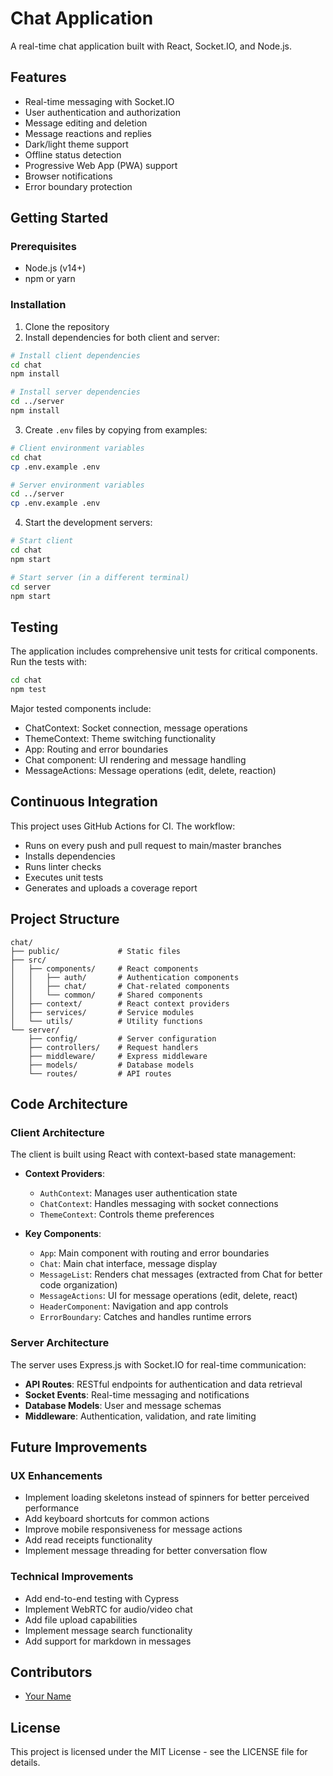 # Chat Application

A real-time chat application built with React, Socket.IO, and Node.js.

## Features

- Real-time messaging with Socket.IO
- User authentication and authorization
- Message editing and deletion
- Message reactions and replies
- Dark/light theme support
- Offline status detection
- Progressive Web App (PWA) support
- Browser notifications
- Error boundary protection

## Getting Started

### Prerequisites

- Node.js (v14+)
- npm or yarn

### Installation

1. Clone the repository
2. Install dependencies for both client and server:

```bash
# Install client dependencies
cd chat
npm install

# Install server dependencies
cd ../server
npm install
```

3. Create `.env` files by copying from examples:

```bash
# Client environment variables
cd chat
cp .env.example .env

# Server environment variables
cd ../server
cp .env.example .env
```

4. Start the development servers:

```bash
# Start client
cd chat
npm start

# Start server (in a different terminal)
cd server
npm start
```

## Testing

The application includes comprehensive unit tests for critical components. Run the tests with:

```bash
cd chat
npm test
```

Major tested components include:
- ChatContext: Socket connection, message operations
- ThemeContext: Theme switching functionality
- App: Routing and error boundaries
- Chat component: UI rendering and message handling
- MessageActions: Message operations (edit, delete, reaction)

## Continuous Integration

This project uses GitHub Actions for CI. The workflow:
- Runs on every push and pull request to main/master branches
- Installs dependencies
- Runs linter checks
- Executes unit tests
- Generates and uploads a coverage report

## Project Structure

```
chat/
├── public/             # Static files
├── src/
│   ├── components/     # React components
│   │   ├── auth/       # Authentication components
│   │   ├── chat/       # Chat-related components
│   │   └── common/     # Shared components
│   ├── context/        # React context providers
│   ├── services/       # Service modules
│   └── utils/          # Utility functions
└── server/
    ├── config/         # Server configuration
    ├── controllers/    # Request handlers
    ├── middleware/     # Express middleware
    ├── models/         # Database models
    └── routes/         # API routes
```

## Code Architecture

### Client Architecture

The client is built using React with context-based state management:

- **Context Providers**:
  - `AuthContext`: Manages user authentication state
  - `ChatContext`: Handles messaging with socket connections
  - `ThemeContext`: Controls theme preferences

- **Key Components**:
  - `App`: Main component with routing and error boundaries
  - `Chat`: Main chat interface, message display
  - `MessageList`: Renders chat messages (extracted from Chat for better code organization)
  - `MessageActions`: UI for message operations (edit, delete, react)
  - `HeaderComponent`: Navigation and app controls
  - `ErrorBoundary`: Catches and handles runtime errors

### Server Architecture

The server uses Express.js with Socket.IO for real-time communication:

- **API Routes**: RESTful endpoints for authentication and data retrieval
- **Socket Events**: Real-time messaging and notifications
- **Database Models**: User and message schemas
- **Middleware**: Authentication, validation, and rate limiting

## Future Improvements

### UX Enhancements
- Implement loading skeletons instead of spinners for better perceived performance
- Add keyboard shortcuts for common actions
- Improve mobile responsiveness for message actions
- Add read receipts functionality
- Implement message threading for better conversation flow

### Technical Improvements
- Add end-to-end testing with Cypress
- Implement WebRTC for audio/video chat
- Add file upload capabilities
- Implement message search functionality
- Add support for markdown in messages

## Contributors

- [Your Name](https://github.com/yourusername)

## License

This project is licensed under the MIT License - see the LICENSE file for details.
